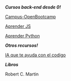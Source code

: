 ***Cursos back-end desde 0!***

[Campus-OpenBootcamp](https://campus.open-bootcamp.com)

[Aprender JS](https://aprendejavascript.dev)

[Aprender Python](https://www.minigen.io/courses/aprende-a-programar-con-python-desde-cero-edicion-2021-2022)

***Otros recursos!***

[IA que te ayuda con el codigo](https://beta.openai.com/playground)

***Libros***

Robert C. Martin
